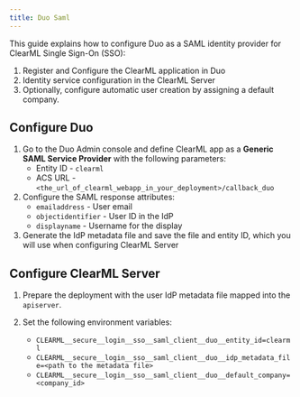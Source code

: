 ```yaml
---
title: Duo Saml
---
```


This guide explains how to configure Duo as a SAML identity provider for ClearML Single Sign-On (SSO):

1. Register and Configure the ClearML application in Duo  
2. Identity service configuration in the ClearML Server  
3. Optionally, configure automatic user creation by assigning a default company.

## Configure Duo 
1. Go to the Duo Admin console and define ClearML app as a **Generic SAML Service Provider** with the following parameters:
   * Entity ID - `clearml`
   * ACS URL - `<the_url_of_clearml_webapp_in_your_deployment>/callback_duo`
1. Configure the SAML response attributes:
   * `emailaddress` - User email
   * `objectidentifier` - User ID in the IdP 
   * `displayname` - Username for the display
1. Generate the IdP metadata file and save the file and entity ID, which you will use when configuring ClearML Server

## Configure ClearML Server

1. Prepare the deployment with the user IdP metadata file mapped into the `apiserver`.

1. Set the following environment variables:

   * `CLEARML__secure__login__sso__saml_client__duo__entity_id=clearml`
   * `CLEARML__secure__login__sso__saml_client__duo__idp_metadata_file=<path to the metadata file>`
   * `CLEARML__secure__login__sso__saml_client__duo__default_company=<company_id>`